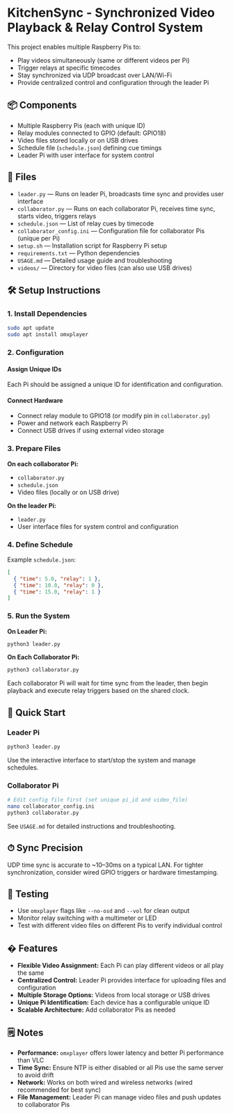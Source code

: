 # KitchenSync - Synchronized Video Playback & Relay Control System

This project enables multiple Raspberry Pis to:
- Play videos simultaneously (same or different videos per Pi)
- Trigger relays at specific timecodes
- Stay synchronized via UDP broadcast over LAN/Wi-Fi
- Provide centralized control and configuration through the leader Pi

## 📦 Components
- Multiple Raspberry Pis (each with unique ID)
- Relay modules connected to GPIO (default: GPIO18)
- Video files stored locally or on USB drives
- Schedule file (`schedule.json`) defining cue timings
- Leader Pi with user interface for system control

## 📂 Files
- `leader.py` — Runs on leader Pi, broadcasts time sync and provides user interface
- `collaborator.py` — Runs on each collaborator Pi, receives time sync, starts video, triggers relays
- `schedule.json` — List of relay cues by timecode
- `collaborator_config.ini` — Configuration file for collaborator Pis (unique per Pi)
- `setup.sh` — Installation script for Raspberry Pi setup
- `requirements.txt` — Python dependencies
- `USAGE.md` — Detailed usage guide and troubleshooting
- `videos/` — Directory for video files (can also use USB drives)

## 🛠 Setup Instructions

### 1. Install Dependencies
```bash
sudo apt update
sudo apt install omxplayer
```

### 2. Configuration

#### Assign Unique IDs
Each Pi should be assigned a unique ID for identification and configuration.

#### Connect Hardware
- Connect relay module to GPIO18 (or modify pin in `collaborator.py`)
- Power and network each Raspberry Pi
- Connect USB drives if using external video storage

### 3. Prepare Files

**On each collaborator Pi:**
- `collaborator.py`
- `schedule.json`
- Video files (locally or on USB drive)

**On the leader Pi:**
- `leader.py`
- User interface files for system control and configuration

### 4. Define Schedule

Example `schedule.json`:
```json
[
  { "time": 5.0, "relay": 1 },
  { "time": 10.0, "relay": 0 },
  { "time": 15.0, "relay": 1 }
]
```

### 5. Run the System

**On Leader Pi:**
```bash
python3 leader.py
```

**On Each Collaborator Pi:**
```bash
python3 collaborator.py
```

Each collaborator Pi will wait for time sync from the leader, then begin playback and execute relay triggers based on the shared clock.

## 🚀 Quick Start

### Leader Pi
```bash
python3 leader.py
```
Use the interactive interface to start/stop the system and manage schedules.

### Collaborator Pi  
```bash
# Edit config file first (set unique pi_id and video_file)
nano collaborator_config.ini
python3 collaborator.py
```

See `USAGE.md` for detailed instructions and troubleshooting.

## ⏱ Sync Precision

UDP time sync is accurate to ~10–30ms on a typical LAN. For tighter synchronization, consider wired GPIO triggers or hardware timestamping.

## 🧪 Testing

- Use `omxplayer` flags like `--no-osd` and `--vol` for clean output
- Monitor relay switching with a multimeter or LED
- Test with different video files on different Pis to verify individual control

## � Features

- **Flexible Video Assignment:** Each Pi can play different videos or all play the same
- **Centralized Control:** Leader Pi provides interface for uploading files and configuration
- **Multiple Storage Options:** Videos from local storage or USB drives
- **Unique Pi Identification:** Each device has a configurable unique ID
- **Scalable Architecture:** Add collaborator Pis as needed

## 🗒 Notes

- **Performance:** `omxplayer` offers lower latency and better Pi performance than VLC
- **Time Sync:** Ensure NTP is either disabled or all Pis use the same server to avoid drift
- **Network:** Works on both wired and wireless networks (wired recommended for best sync)
- **File Management:** Leader Pi can manage video files and push updates to collaborator Pis